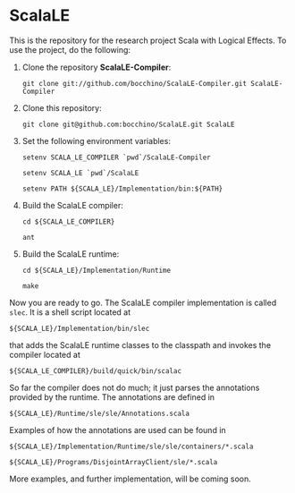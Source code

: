 ScalaLE
=======

This is the repository for the research project Scala with Logical
Effects.  To use the project, do the following:

1.  Clone the repository **ScalaLE-Compiler**:

    `git clone git://github.com/bocchino/ScalaLE-Compiler.git ScalaLE-Compiler`

2. Clone this repository:
    
    `git clone git@github.com:bocchino/ScalaLE.git ScalaLE`

3. Set the following environment variables:

    ``setenv SCALA_LE_COMPILER `pwd`/ScalaLE-Compiler``

    ``setenv SCALA_LE `pwd`/ScalaLE``

    `setenv PATH ${SCALA_LE}/Implementation/bin:${PATH}`

4. Build the ScalaLE compiler:

    `cd ${SCALA_LE_COMPILER}`

    `ant`

5. Build the ScalaLE runtime:

    `cd ${SCALA_LE}/Implementation/Runtime`

    `make`

Now you are ready to go.  The ScalaLE compiler implementation is
called `slec`.  It is a shell script located at

    ${SCALA_LE}/Implementation/bin/slec

that adds the ScalaLE runtime classes to the classpath and invokes the
compiler located at

    ${SCALA_LE_COMPILER}/build/quick/bin/scalac

So far the compiler does not do much; it just parses the annotations
provided by the runtime.  The annotations are defined in

    ${SCALA_LE}/Runtime/sle/sle/Annotations.scala

Examples of how the annotations are used can be found in

    ${SCALA_LE}/Implementation/Runtime/sle/sle/containers/*.scala

    ${SCALA_LE}/Programs/DisjointArrayClient/sle/*.scala

More examples, and further implementation, will be coming soon.
